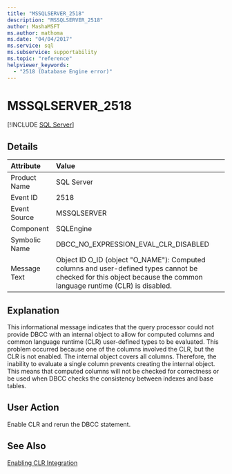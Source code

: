 ```yaml
---
title: "MSSQLSERVER_2518"
description: "MSSQLSERVER_2518"
author: MashaMSFT
ms.author: mathoma
ms.date: "04/04/2017"
ms.service: sql
ms.subservice: supportability
ms.topic: "reference"
helpviewer_keywords:
  - "2518 (Database Engine error)"
---
```

# MSSQLSERVER_2518
 [!INCLUDE [SQL Server](../../includes/applies-to-version/sqlserver.md)]
  
## Details  
  
| Attribute | Value |  
| :-------- | :---- |  
|Product Name|SQL Server|  
|Event ID|2518|  
|Event Source|MSSQLSERVER|  
|Component|SQLEngine|  
|Symbolic Name|DBCC_NO_EXPRESSION_EVAL_CLR_DISABLED|  
|Message Text|Object ID O_ID (object "O_NAME"): Computed columns and user-defined types cannot be checked for this object because the common language runtime (CLR) is disabled.|  
  
## Explanation  
This informational message indicates that the query processor could not provide DBCC with an internal object to allow for computed columns and common language runtime (CLR) user-defined types to be evaluated. This problem occurred because one of the columns involved the CLR, but the CLR is not enabled. The internal object covers all columns. Therefore, the inability to evaluate a single column prevents creating the internal object. This means that computed columns will not be checked for correctness or be used when DBCC checks the consistency between indexes and base tables.  
  
## User Action  
Enable CLR and rerun the DBCC statement.  
  
## See Also  
[Enabling CLR Integration](~/relational-databases/clr-integration/clr-integration-enabling.md)  
  
